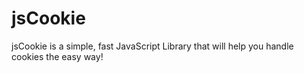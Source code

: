 jsCookie
========

jsCookie is a simple, fast JavaScript Library that will help you handle cookies the easy way!
